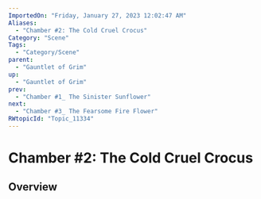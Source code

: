 ```yaml
---
ImportedOn: "Friday, January 27, 2023 12:02:47 AM"
Aliases:
  - "Chamber #2: The Cold Cruel Crocus"
Category: "Scene"
Tags:
  - "Category/Scene"
parent:
  - "Gauntlet of Grim"
up:
  - "Gauntlet of Grim"
prev:
  - "Chamber #1_ The Sinister Sunflower"
next:
  - "Chamber #3_ The Fearsome Fire Flower"
RWtopicId: "Topic_11334"
---
```

# Chamber #2: The Cold Cruel Crocus
## Overview
